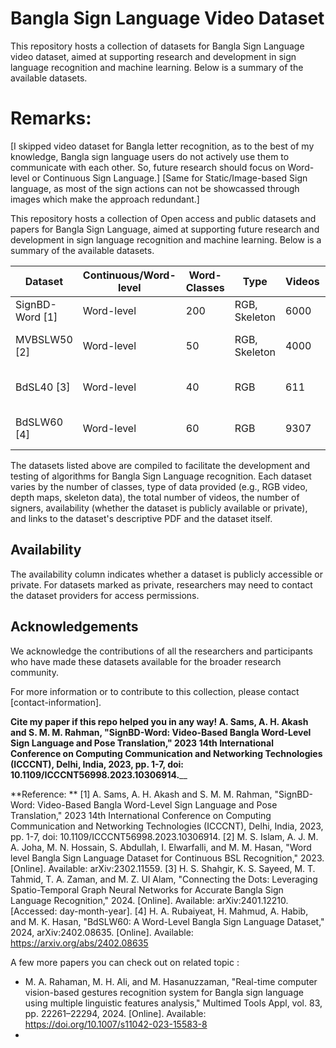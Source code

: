 # Bangla Sign Language Video Dataset

This repository hosts a collection of datasets for Bangla Sign Language video dataset, aimed at supporting research and development in sign language recognition and machine learning. Below is a summary of the available datasets. 

# Remarks: 
[I skipped video dataset for Bangla letter recognition, as to the best of my knowledge, Bangla sign language users do not actively use them to communicate with each other. So, future research should focus on Word-level or Continuous Sign Language.] 
[Same for Static/Image-based Sign language, as most of the sign actions can not be showcassed through images which make the approach redundant.]


This repository hosts a collection of Open access and public datasets and papers for Bangla Sign Language, aimed at supporting future research and development in sign language recognition and machine learning. Below is a summary of the available datasets.

| Dataset               | Continuous/Word-level | Word-Classes | Type                 | Videos | Signers | Availability  | Paper Link                               | Dataset Link                        |
|-----------------------|-----------------------|---------|----------------------|--------|---------|---------------|------------------------------------------|------------------------------------|
| SignBD-Word  [1]         | Word-level            | 200     | RGB, Skeleton        | 6000   | 14 |  Public     | Public        | [Link to PDF](https://ieeexplore.ieee.org/document/10306914) | [Link to Dataset](https://sites.google.com/view/signbd-word/dataset)|
| MVBSLW50 [2]    | Word-level | 50       | RGB, Skeleton         | 4000  | 40     | Private| [Link to PDF](https://arxiv.org/pdf/2302.11559.pdf)              | None |
| BdSL40 [3] | Word-level | 40       | RGB | 611 | N/A      | Public | [Link to PDF]((https://arxiv.org/pdf/2401.12210.pdf))              | [Link to Dataset](https://github.com/Patchwork53/BdSL40_Dataset_AI_for_Bangla_2.0_Honorable_Mention)|
| BdSLW60 [4] | Word-level | 60      | RGB | 9307 | 18      | Public | [Link to PDF](https://arxiv.org/ftp/arxiv/papers/2402/2402.08635.pdf)              | [Link to Dataset](https://github.com/Patchwork53/BdSL40_Dataset_AI_for_Bangla_2.0_Honorable_Mention)|

The datasets listed above are compiled to facilitate the development and testing of algorithms for Bangla Sign Language recognition. Each dataset varies by the number of classes, type of data provided (e.g., RGB video, depth maps, skeleton data), the total number of videos, the number of signers, availability (whether the dataset is publicly available or private), and links to the dataset's descriptive PDF and the dataset itself.

## Availability

The availability column indicates whether a dataset is publicly accessible or private. For datasets marked as private, researchers may need to contact the dataset providers for access permissions.

## Acknowledgements

We acknowledge the contributions of all the researchers and participants who have made these datasets available for the broader research community.

For more information or to contribute to this collection, please contact [contact-information].

**Cite my paper if this repo helped you in any way! 
A. Sams, A. H. Akash and S. M. M. Rahman, "SignBD-Word: Video-Based Bangla Word-Level Sign Language and Pose Translation," 2023 14th International Conference on Computing Communication and Networking Technologies (ICCCNT), Delhi, India, 2023, pp. 1-7, doi: 10.1109/ICCCNT56998.2023.10306914.**__


**Reference: **
[1] A. Sams, A. H. Akash and S. M. M. Rahman, "SignBD-Word: Video-Based Bangla Word-Level Sign Language and Pose Translation," 2023 14th International Conference on Computing Communication and Networking Technologies (ICCCNT), Delhi, India, 2023, pp. 1-7, doi: 10.1109/ICCCNT56998.2023.10306914.
[2] M. S. Islam, A. J. M. A. Joha, M. N. Hossain, S. Abdullah, I. Elwarfalli, and M. M. Hasan, "Word level Bangla Sign Language Dataset for Continuous BSL Recognition," 2023. [Online]. Available: arXiv:2302.11559.
[3] H. S. Shahgir, K. S. Sayeed, M. T. Tahmid, T. A. Zaman, and M. Z. Ul Alam, "Connecting the Dots: Leveraging Spatio-Temporal Graph Neural Networks for Accurate Bangla Sign Language Recognition," 2024. [Online]. Available: arXiv:2401.12210. [Accessed: day-month-year].
[4] H. A. Rubaiyeat, H. Mahmud, A. Habib, and M. K. Hasan, "BdSLW60: A Word-Level Bangla Sign Language Dataset," 2024, arXiv:2402.08635. [Online]. Available: https://arxiv.org/abs/2402.08635




A few more papers you can check out on related topic :
* M. A. Rahaman, M. H. Ali, and M. Hasanuzzaman, "Real-time computer vision-based gestures recognition system for Bangla sign language using multiple linguistic features analysis," Multimed Tools Appl, vol. 83, pp. 22261–22294, 2024. [Online]. Available: https://doi.org/10.1007/s11042-023-15583-8
* 

